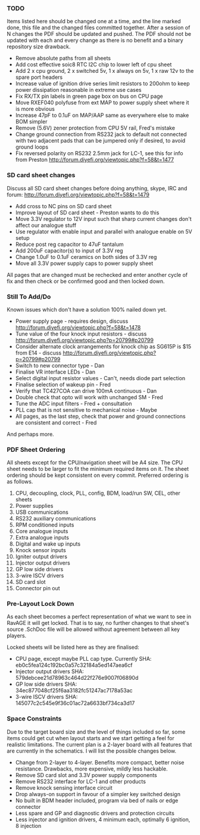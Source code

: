 ﻿### TODO

Items listed here should be changed one at a time, and the line marked done, this
file and the changed files committed together. After a session of N changes the
PDF should be updated and pushed. The PDF should not be updated with each and
every change as there is no benefit and a binary repository size drawback.

 - Remove absolute paths from all sheets
 - Add cost effective soic8 RTC I2C chip to lower left of cpu sheet
 - Add 2 x cpu ground, 2 x switched 5v, 1 x always on 5v, 1 x raw 12v to the spare port headers
 - Increase value of ignition drive series limit resistors to 200ohm to keep power dissipation reasonable in extreme use cases
 - Fix RX/TX pin labels in green page box on bus on CPU page
 - Move RXEF040 polyfuse from ext MAP to power supply sheet where it is more obvious
 - Increase 47pF to 0.1uF on MAP/AAP same as everywhere else to make BOM simpler
 - Remove (5.6V) zener protection from CPU 5V rail, Fred's mistake
 - Change ground connection from RS232 jack to default not connected with two adjacent pads that can be jumpered only if desired, to avoid ground loops
 - Fix reversed polarity on RS232 2.5mm jack for LC-1, see this for info from Preston http://forum.diyefi.org/viewtopic.php?f=58&t=1477

### SD card sheet changes

Discuss all SD card sheet changes before doing anything, skype, IRC and forum: http://forum.diyefi.org/viewtopic.php?f=58&t=1479

 - Add cross to NC pins on SD card sheet
 - Improve layout of SD card sheet - Preston wants to do this
 - Move 3.3V regulator to 12V input such that sharp current changes don't affect our analogue stuff
 - Use regulator with enable input and parallel with analogue enable on 5V setup
 - Reduce post reg capacitor to 47uF tantalum
 - Add 200uF capacitor(s) to input of 3.3V reg
 - Change 1.0uF to 0.1uF ceramics on both sides of 3.3V reg
 - Move all 3.3V power supply caps to power supply sheet

All pages that are changed must be rechecked and enter another cycle of fix and
then check or be confirmed good and then locked down.

### Still To Add/Do

Known issues which don't have a solution 100% nailed down yet.

 - Power supply page - requires design, discuss http://forum.diyefi.org/viewtopic.php?f=58&t=1478
 - Tune value of the four knock input resistors - discuss http://forum.diyefi.org/viewtopic.php?p=20799#p20799
 - Consider alternate clock arrangements for knock chip as SG615P is $15 from E14 - discuss http://forum.diyefi.org/viewtopic.php?p=20799#p20799
 - Switch to new connector type - Dan
 - Finalise VR interface LEDs - Dan
 - Select digital input resistor values - Can't, needs diode part selection
 - Finalise selection of wakeup pin - Fred
 - Verify that TC427COA can drive 100mA continuous - Dan
 - Double check that opto will work with unchanged SM - Fred
 - Tune the ADC input filters - Fred + consultation
 - PLL cap that is not sensitive to mechanical noise - Maybe
 - All pages, as the last step, check that power and ground connections are consistent and correct - Fred

And perhaps more.

### PDF Sheet Ordering

All sheets except for the CPU/navigation sheet will be A4 size. The CPU sheet
needs to be larger to fit the minimum required items on it. The sheet ordering
should be kept consistent on every commit. Preferred ordering is as follows.

 1.  CPU, decoupling, clock, PLL, config, BDM, load/run SW, CEL, other sheets
 2.  Power supplies
 3.  USB communications
 4.  RS232 auxiliary communications
 5.  RPM conditioned inputs
 6.  Core analogue inputs
 7.  Extra analogue inputs
 8.  Digital and wake up inputs
 9.  Knock sensor inputs
 10. Igniter output drivers
 11. Injector output drivers
 12. GP low side drivers
 13. 3-wire ISCV drivers
 14. SD card slot
 15. Connector pin out

### Pre-Layout Lock Down

As each sheet becomes a perfect representation of what we want to see in RavAGE
it will get locked. That is to say, no further changes to that sheet's source
.SchDoc file will be allowed without agreement between all key players.

Locked sheets will be listed here as they are finalised:

 - CPU page, except maybe PLL cap type. Currently SHA: eb0c5fea124c192bc0a57c32184a5ed147aea6cf
 - Injector output drivers SHA: 579debcee21d78963c464d22f276e9007f06890d
 - GP low side drivers SHA: 34ec877048cf25f6aa3182fc51247ac7178a53ac
 - 3-wire ISCV drivers SHA: 145077c2c545e9f36c01ac72a6633bf734ca3d17

### Space Constraints

Due to the target board size and the level of things included so far, some
items could get cut when layout starts and we start getting a feel for
realistic limitations. The current plan is a 2-layer board with all features
that are currently in the schematics. I will list the possible changes below.

 - Change from 2-layer to 4-layer. Benefits more compact, better noise resistance. Drawbacks, more expensive, mildly less hackable.
 - Remove SD card slot and 3.3V power supply components
 - Remove RS232 interface for LC-1 and other products
 - Remove knock sensing interface circuit
 - Drop always-on support in favour of a simpler key switched design
 - No built in BDM header included, program via bed of nails or edge connector
 - Less spare and GP and diagnostic drivers and protection circuits
 - Less injector and ignition drivers, 4 minimum each, optimally 6 ignition, 8 injection

